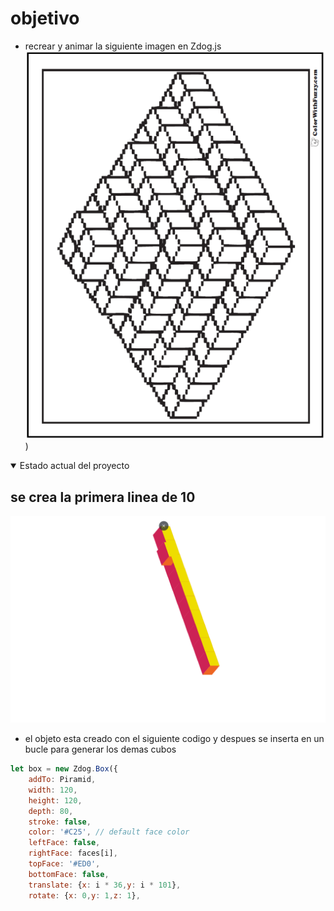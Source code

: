 # objetivo
- recrear y animar la siguiente imagen en Zdog.js
![inspiracion](inspiration.png))

<details open>
<summary>Estado actual del proyecto</summary>

## se crea la primera linea de 10

![primer paso](progres/1.png)
- el objeto esta creado con el siguiente codigo y despues se inserta en un bucle para generar los demas cubos
```JavaScript
let box = new Zdog.Box({
    addTo: Piramid,
    width: 120,
    height: 120,
    depth: 80,
    stroke: false,
    color: '#C25', // default face color
    leftFace: false,
    rightFace: faces[i],
    topFace: '#ED0',
    bottomFace: false,
    translate: {x: i * 36,y: i * 101},
    rotate: {x: 0,y: 1,z: 1},
```

</details>